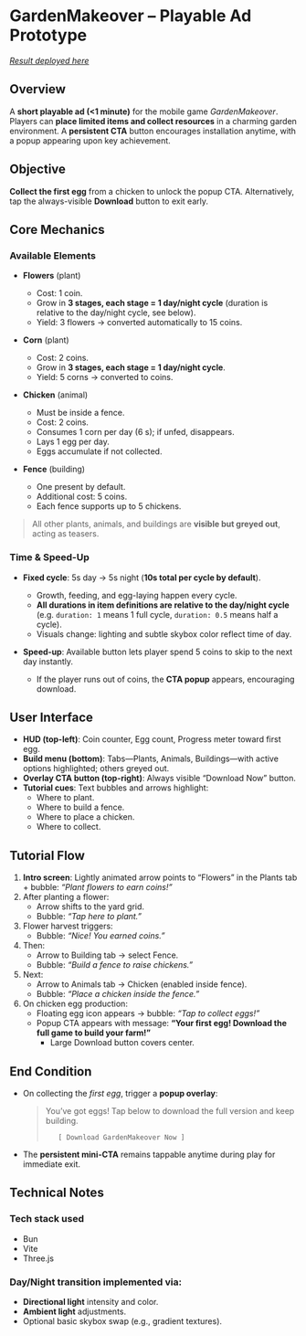 # GardenMakeover – Playable Ad Prototype
[*Result deployed here*](https://elumixor.github.io/garden-makeover/)

##  Overview
A **short playable ad (<1 minute)** for the mobile game *GardenMakeover*.
Players can **place limited items and collect resources** in a charming garden environment.
A **persistent CTA** button encourages installation anytime, with a popup appearing upon key achievement.

##  Objective
**Collect the first egg** from a chicken to unlock the popup CTA.
Alternatively, tap the always-visible **Download** button to exit early.

##  Core Mechanics

### Available Elements

- **Flowers** (plant)
  - Cost: 1 coin.
  - Grow in **3 stages, each stage = 1 day/night cycle** (duration is relative to the day/night cycle, see below).
  - Yield: 3 flowers → converted automatically to 15 coins.

- **Corn** (plant)
  - Cost: 2 coins.
  - Grow in **3 stages, each stage = 1 day/night cycle**.
  - Yield: 5 corns → converted to coins.

- **Chicken** (animal)
  - Must be inside a fence.
  - Cost: 2 coins.
  - Consumes 1 corn per day (6 s); if unfed, disappears.
  - Lays 1 egg per day.
  - Eggs accumulate if not collected.

- **Fence** (building)
  - One present by default.
  - Additional cost: 5 coins.
  - Each fence supports up to 5 chickens.

> All other plants, animals, and buildings are **visible but greyed out**, acting as teasers.

### Time & Speed-Up

- **Fixed cycle**: 5s day → 5s night (**10s total per cycle by default**).
  - Growth, feeding, and egg-laying happen every cycle.
  - **All durations in item definitions are relative to the day/night cycle** (e.g. `duration: 1` means 1 full cycle, `duration: 0.5` means half a cycle).
  - Visuals change: lighting and subtle skybox color reflect time of day.

- **Speed-up**: Available button lets player spend 5 coins to skip to the next day instantly.
  - If the player runs out of coins, the **CTA popup** appears, encouraging download.

##  User Interface

- **HUD (top-left)**: Coin counter, Egg count, Progress meter toward first egg.
- **Build menu (bottom)**: Tabs—Plants, Animals, Buildings—with active options highlighted; others greyed out.
- **Overlay CTA button (top-right)**: Always visible “Download Now” button.
- **Tutorial cues**: Text bubbles and arrows highlight:
  - Where to plant.
  - Where to build a fence.
  - Where to place a chicken.
  - Where to collect.

##  Tutorial Flow

1. **Intro screen**: Lightly animated arrow points to “Flowers” in the Plants tab + bubble: *“Plant flowers to earn coins!”*
2. After planting a flower:
   - Arrow shifts to the yard grid.
   - Bubble: *“Tap here to plant.”*
3. Flower harvest triggers:
   - Bubble: *“Nice! You earned coins.”*
4. Then:
   - Arrow to Building tab → select Fence.
   - Bubble: *“Build a fence to raise chickens.”*
5. Next:
   - Arrow to Animals tab → Chicken (enabled inside fence).
   - Bubble: *“Place a chicken inside the fence.”*
6. On chicken egg production:
   - Floating egg icon appears → bubble: *“Tap to collect eggs!”*
   - Popup CTA appears with message: **“Your first egg! Download the full game to build your farm!”**
     + Large Download button covers center.

##  End Condition

- On collecting the *first egg*, trigger a **popup overlay**:
  > You’ve got eggs! Tap below to download the full version and keep building.
  >
  >        [ Download GardenMakeover Now ]

- The **persistent mini-CTA** remains tappable anytime during play for immediate exit.

##  Technical Notes

### Tech stack used
- Bun
- Vite
- Three.js
### Day/Night transition implemented via:
- **Directional light** intensity and color.
- **Ambient light** adjustments.
- Optional basic skybox swap (e.g., gradient textures).


